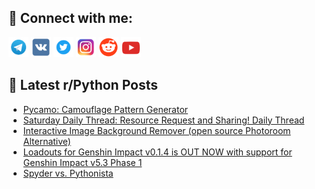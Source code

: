 ## 🔎 Connect with me:
[<img src="https://github.com/bullbesh/bullbesh/blob/main/images/Telegram.png" width="32" height="32" />](https://t.me/bullbesh)
[<img src="https://github.com/bullbesh/bullbesh/blob/main/images/VK.png" width="32" height="32" />](https://vk.com/bullbesh)
[<img src="https://github.com/bullbesh/bullbesh/blob/main/images/Twitter.png" width="32" height="32" />](https://twitter.com/bullbesh1)
[<img src="https://github.com/bullbesh/bullbesh/blob/main/images/Instagram.png" width="32" height="32" />](https://www.instagram.com/bullbesh)
[<img src="https://github.com/bullbesh/bullbesh/blob/main/images/Reddit.png" width="32" height="32" />](https://www.reddit.com/user/bullbesh)
[<img src="https://github.com/bullbesh/bullbesh/blob/main/images/YouTube.png" width="32" height="32" />](https://www.youtube.com/channel/UCtfjRs6uzgq5mfm8S06WTcg)

## 📕 Latest r/Python Posts
<!-- BLOG-POST-LIST:START -->
- [Pycamo: Camouflage Pattern Generator](https://www.reddit.com/r/Python/comments/1ht68e9/pycamo_camouflage_pattern_generator/)
- [Saturday Daily Thread: Resource Request and Sharing! Daily Thread](https://www.reddit.com/r/Python/comments/1ht11yp/saturday_daily_thread_resource_request_and/)
- [Interactive Image Background Remover &lpar;open source Photoroom Alternative&rpar;](https://www.reddit.com/r/Python/comments/1hsx9ok/interactive_image_background_remover_open_source/)
- [Loadouts for Genshin Impact v0.1.4 is OUT NOW with support for Genshin Impact v5.3 Phase 1](https://www.reddit.com/r/Python/comments/1hsvey1/loadouts_for_genshin_impact_v014_is_out_now_with/)
- [Spyder vs. Pythonista](https://www.reddit.com/r/Python/comments/1hsu5x9/spyder_vs_pythonista/)
<!-- BLOG-POST-LIST:END -->
